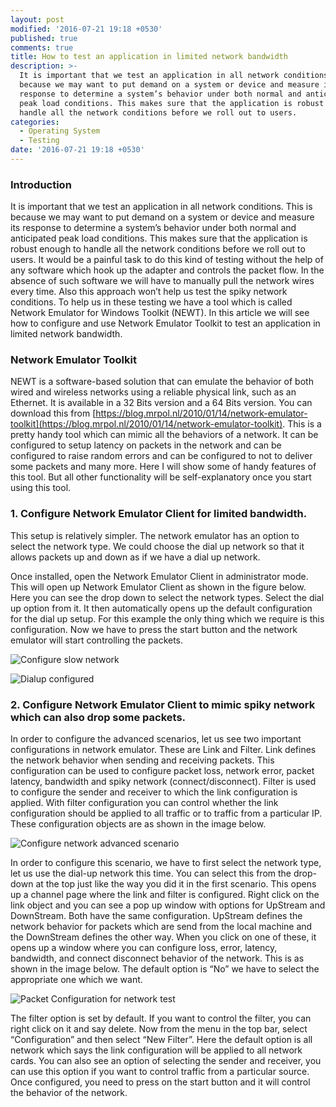 ```yaml
---
layout: post
modified: '2016-07-21 19:18 +0530'
published: true
comments: true
title: How to test an application in limited network bandwidth
description: >-
  It is important that we test an application in all network conditions. This is
  because we may want to put demand on a system or device and measure its
  response to determine a system’s behavior under both normal and anticipated
  peak load conditions. This makes sure that the application is robust enough to
  handle all the network conditions before we roll out to users.
categories:
  - Operating System
  - Testing
date: '2016-07-21 19:18 +0530'
---
```

### Introduction
It is important that we test an application in all network conditions. This is because we may want to put demand on a system or device and measure its response to determine a system’s behavior under both normal and anticipated peak load conditions. This makes sure that the application is robust enough to handle all the network conditions before we roll out to users. It would be a painful task to do this kind of testing without the help of any software which hook up the adapter and controls the packet flow. In the absence of such software we will have to manually pull the network wires every time. Also this approach won’t help us test the spiky network conditions. To help us in these testing we have a tool which is called Network Emulator for Windows Toolkit (NEWT). In this article we will see how to configure and use Network Emulator Toolkit to test an application in limited network bandwidth.

### Network Emulator Toolkit
NEWT is a software-based solution that can emulate the behavior of both wired and wireless networks using a reliable physical link, such as an Ethernet. It is available in a 32 Bits version and a 64 Bits version. You can download this from [https://blog.mrpol.nl/2010/01/14/network-emulator-toolkit](https://blog.mrpol.nl/2010/01/14/network-emulator-toolkit). This is a pretty handy tool which can mimic all the behaviors of a network. It can be configured to setup latency on packets in the network and can be configured to raise random errors and can be configured to not to deliver some packets and many more. Here I will show some of handy features of this tool. But all other functionality will be self-explanatory once you start using this tool.

### 1. Configure Network Emulator Client for limited bandwidth.
This setup is relatively simpler. The network emulator has an option to select the network type. We could choose the dial up network so that it allows packets up and down as if we have a dial up network.

Once installed, open the Network Emulator Client in administrator mode. This will open up Network Emulator Client as shown in the figure below. Here you can see the drop down to select the network types. Select the dial up option from it. It then automatically opens up the default configuration for the dial up setup. For this example the only thing which we require is this configuration. Now we have to press the start button and the network emulator will start controlling the packets.

![Configure slow network]({{site.baseurl}}/images/Configure-slow-network.png)

![Dialup configured]({{site.baseurl}}/images/Dialup-configured.png)

### 2. Configure Network Emulator Client to mimic spiky network which can also drop some packets.
 In order to configure the advanced scenarios, let us see two important configurations in network emulator. These are Link and Filter. Link defines the network behavior when sending and receiving packets. This configuration can be used to configure packet loss, network error, packet latency, bandwidth and spiky network (connect/disconnect). Filter is used to configure the sender and receiver to which the link configuration is applied. With filter configuration you can control whether the link configuration should be applied to all traffic or to traffic from a particular IP. These configuration objects are as shown in the image below.
 
![Configure network advanced scenario]({{site.baseurl}}/images/Configure-network-advanced-scenario.png)

In order to configure this scenario, we have to first select the network type, let us use the dial-up network this time. You can select this from the drop-down at the top just like the way you did it in the first scenario. This opens up a channel page where the link and filter is configured. Right click on the link object and you can see a pop up window with options for UpStream and DownStream. Both have the same configuration. UpStream defines the network behavior for packets which are send from the local machine and the DownStream defines the other way. When you click on one of these, it opens up a window where you can configure loss, error, latency, bandwidth, and connect disconnect behavior of the network. This is as shown in the image below. The default option is “No” we have to select the appropriate one which we want.

![Packet Configuration for network test]({{site.baseurl}}/images/Packet-Configuration-for-network-test.png)

The filter option is set by default. If you want to control the filter, you can right click on it and say delete. Now from the menu in the top bar, select “Configuration” and then select “New Filter”. Here the default option is all network which says the link configuration will be applied to all network cards. You can also see an option of selecting the sender and receiver, you can use this option if you want to control traffic from a particular source. Once configured, you need to press on the start button and it will control the behavior of the network.
